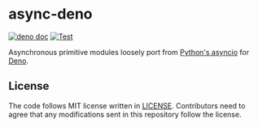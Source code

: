 # async-deno

[![deno doc](https://doc.deno.land/badge.svg)](https://doc.deno.land/https/deno.land/x/async/mod.ts)
[![Test](https://github.com/lambdalisue/async-deno/workflows/Test/badge.svg)](https://github.com/lambdalisue/async-deno/actions?query=workflow%3ATest)

Asynchronous primitive modules loosely port from
[Python's asyncio][python's asyncio] for [Deno][deno].

[python's asyncio]: https://docs.python.org/3/library/asyncio.html
[deno]: https://deno.land/

## License

The code follows MIT license written in [LICENSE](./LICENSE). Contributors need
to agree that any modifications sent in this repository follow the license.

